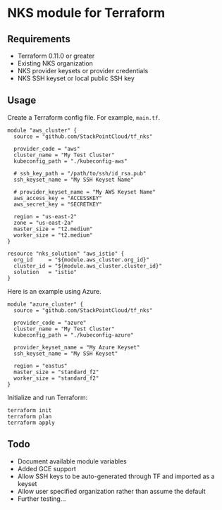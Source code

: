 # NKS module for Terraform

## Requirements

* Terraform 0.11.0 or greater
* Existing NKS organization
* NKS provider keysets or provider credentials
* NKS SSH keyset or local public SSH key

## Usage

Create a Terraform config file. For example, `main.tf`.

```
module "aws_cluster" {
  source = "github.com/StackPointCloud/tf_nks"

  provider_code = "aws"
  cluster_name = "My Test Cluster"
  kubeconfig_path = "./kubeconfig-aws"

  # ssh_key_path = "/path/to/ssh/id_rsa.pub"
  ssh_keyset_name = "My SSH Keyset Name"

  # provider_keyset_name = "My AWS Keyset Name"
  aws_access_key = "ACCESSKEY"
  aws_secret_key = "SECRETKEY"

  region = "us-east-2"
  zone = "us-east-2a"
  master_size = "t2.medium"
  worker_size = "t2.medium"
}

resource "nks_solution" "aws_istio" {
  org_id     = "${module.aws_cluster.org_id}"
  cluster_id = "${module.aws_cluster.cluster_id}"
  solution   = "istio"
}
```

Here is an example using Azure.

```
module "azure_cluster" {
  source = "github.com/StackPointCloud/tf_nks"

  provider_code = "azure"
  cluster_name = "My Test Cluster"
  kubeconfig_path = "./kubeconfig-azure"

  provider_keyset_name = "My Azure Keyset"
  ssh_keyset_name = "My SSH Keyset"

  region = "eastus"
  master_size = "standard_f2"
  worker_size = "standard_f2"
}
```

Initialize and run Terraform:

```
terraform init
terraform plan
terraform apply
```

## Todo

* Document available module variables
* Added GCE support
* Allow SSH keys to be auto-generated through TF and imported as a keyset
* Allow user specified organization rather than assume the default
* Further testing...
